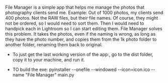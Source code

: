 File Manager is a simple app that helps me manage the photos that photography clients send me. 
Example: Out of 1000 photos, my clients send 400 photos. Not the RAW files, but their file names. Of course, they might not be ordered, so I would need to sort them. Then I would need to handpick each in Lightroom so I can start editing them. 
File Manager solves this problem. It takes the photos, even if the naming is wrong, as long as they have the photo number, and copies them from the 1k photo folder to another folder, renaming them back to original.


- To just get the last working version of the app:, go to the dist folder, copy it to your machine, and run it.

- TO build the exe:
pyinstaller --onefile --windowed --icon=icon.ico --name "File Manager" main.py

